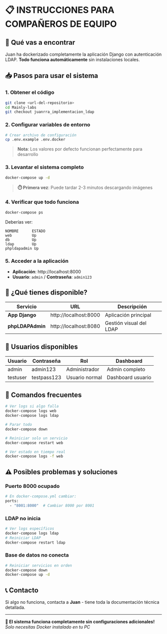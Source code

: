# 📋 INSTRUCCIONES PARA COMPAÑEROS DE EQUIPO

## 🎯 Qué vas a encontrar
Juan ha dockerizado completamente la aplicación Django con autenticación LDAP. **Todo funciona automáticamente** sin instalaciones locales.

## 📥 Pasos para usar el sistema

### 1. Obtener el código
```bash
git clone <url-del-repositorio>
cd Mainly-labs
git checkout juanrra_implementacion_ldap
```

### 2. Configurar variables de entorno
```bash
# Crear archivo de configuración
cp .env.example .env.docker
```
> **Nota**: Los valores por defecto funcionan perfectamente para desarrollo

### 3. Levantar el sistema completo
```bash
docker-compose up -d
```
> **⏱️ Primera vez**: Puede tardar 2-3 minutos descargando imágenes

### 4. Verificar que todo funciona
```bash
docker-compose ps
```
Deberías ver:
```
NOMBRE      ESTADO
web         Up
db          Up  
ldap        Up
phpldapadmin Up
```

### 5. Acceder a la aplicación
- **Aplicación**: http://localhost:8000
- **Usuario**: `admin` / **Contraseña**: `admin123`

## 🌟 ¿Qué tienes disponible?

| Servicio | URL | Descripción |
|----------|-----|-------------|
| **App Django** | http://localhost:8000 | Aplicación principal |
| **phpLDAPAdmin** | http://localhost:8080 | Gestión visual del LDAP |

## 👥 Usuarios disponibles

| Usuario | Contraseña | Rol | Dashboard |
|---------|------------|-----|-----------|
| admin | admin123 | Administrador | Admin completo |
| testuser | testpass123 | Usuario normal | Dashboard usuario |

## 🔧 Comandos frecuentes

```bash
# Ver logs si algo falla
docker-compose logs web
docker-compose logs ldap

# Parar todo
docker-compose down

# Reiniciar solo un servicio
docker-compose restart web

# Ver estado en tiempo real
docker-compose logs -f web
```

## ⚠️ Posibles problemas y soluciones

### Puerto 8000 ocupado
```bash
# En docker-compose.yml cambiar:
ports:
  - "8001:8000"  # Cambiar 8000 por 8001
```

### LDAP no inicia
```bash
# Ver logs específicos
docker-compose logs ldap
# Reiniciar LDAP
docker-compose restart ldap
```

### Base de datos no conecta
```bash
# Reiniciar servicios en orden
docker-compose down
docker-compose up -d
```

## 📞 Contacto
Si algo no funciona, contacta a **Juan** - tiene toda la documentación técnica detallada.

---

**🎉 El sistema funciona completamente sin configuraciones adicionales!**  
*Solo necesitas Docker instalado en tu PC*